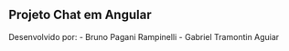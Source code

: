 
<h2> Projeto Chat em Angular </h2>

<p>
Desenvolvido por:
- Bruno Pagani Rampinelli
- Gabriel Tramontin Aguiar
</p>
